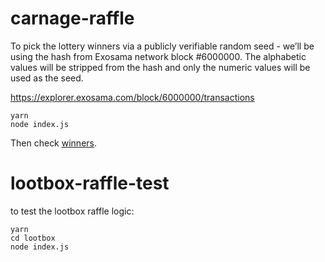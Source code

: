 # carnage-raffle

To pick the lottery winners via a publicly verifiable random seed - we’ll be using the hash from Exosama network block #6000000. The alphabetic values will be stripped from the hash and only the numeric values will be used as the seed.

https://explorer.exosama.com/block/6000000/transactions

```
yarn
node index.js
```

Then check [winners](./winners.json).

# lootbox-raffle-test

to test the lootbox raffle logic:

```
yarn
cd lootbox
node index.js

```
